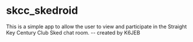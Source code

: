 # skcc_skedroid
This is a simple app to allow the user to view and participate in the Straight Key Century Club Sked chat room. -- created by K6JEB
